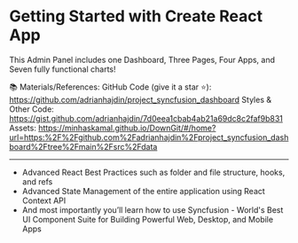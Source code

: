 # Getting Started with Create React App

This Admin Panel includes one Dashboard, Three Pages, Four Apps, and Seven fully functional charts!

📚 Materials/References:
GitHub Code (give it a star ⭐): https://github.com/adrianhajdin/project_syncfusion_dashboard
Styles & Other Code: https://gist.github.com/adrianhajdin/7d0eea1cbab4ab21a69dc8c2faf9b831
Assets: https://minhaskamal.github.io/DownGit/#/home?url=https:%2F%2Fgithub.com%2Fadrianhajdin%2Fproject_syncfusion_dashboard%2Ftree%2Fmain%2Fsrc%2Fdata

-----
- Advanced React Best Practices such as folder and file structure, hooks, and refs
- Advanced State Management of the entire application using React Context API
- And most importantly you’ll learn how to use Syncfusion - World's Best UI Component Suite for Building Powerful Web, Desktop, and Mobile Apps